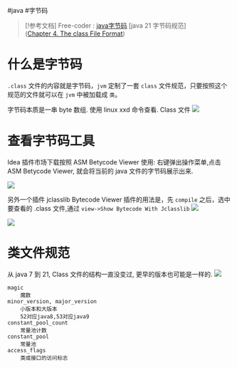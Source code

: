 #java #字节码

> [!参考文档]
> Free-coder : [java字节码](https://www.xiaogenban1993.com/blog/24.07/java%E5%AD%97%E8%8A%82%E7%A0%81)
> [java 21 字节码规范]([Chapter 4. The class File Format](https://docs.oracle.com/javase/specs/jvms/se21/html/jvms-4.html))

# 什么是字节码

`.class` 文件的内容就是字节码，`jvm` 定制了一套 `class` 文件规范，只要按照这个规范的文件就可以在 `jvm` 中被加载成 `类`。

字节码本质是一串 byte 数组.
使用 linux xxd 命令查看. Class 文件
![](Pasted%20image%2020241225131834.png)

# 查看字节码工具

Idea 插件市场下载按照 ASM Betycode Viewer
使用: 右键弹出操作菜单,点击 ASM Betycode Viewer, 就会将当前的 java 文件的字节码展示出来.

![](Pasted%20image%2020241225125214.png)

另外一个插件 jclasslib Bytecode Viewer
插件的用法是，先 `compile` 之后，选中要查看的 .class 文件,通过 `view->Show Bytecode With Jclasslib`
![](Pasted%20image%2020241225130958.png)

![](Pasted%20image%2020241225130843.png)

# 类文件规范

从 java 7 到 21, Class 文件的结构一直没变过, 更早的版本也可能是一样的.
![](Pasted%20image%2020241225132258.png)
```text
magic 
	魔数
minor_version, major_version
	小版本和大版本
	52对应java8,53对应java9
constant_pool_count
	常量池计数
constant_pool
	常量池
access_flags
	类或接口的访问标志
	
	
```